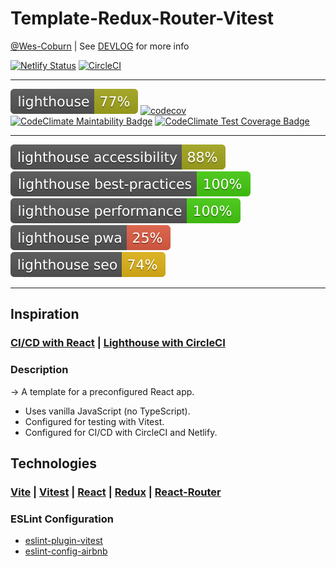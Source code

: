 # Template-Redux-Router-Vitest

[@Wes-Coburn](https://github.com/Wes-Coburn) | See [DEVLOG](DEVLOG.md) for more info

[![Netlify Status](https://api.netlify.com/api/v1/badges/7976680a-c64c-4cfd-baae-e186a91e2f3d/deploy-status)](https://app.netlify.com/sites/taupe-meerkat-458fbc/deploys)
[![CircleCI](https://dl.circleci.com/status-badge/img/gh/Wes-Coburn/template-redux-router-vitest/tree/main.svg?style=shield&circle-token=917a5a89383b187b09385db5d3666cf6c695e967)](https://dl.circleci.com/status-badge/redirect/gh/Wes-Coburn/template-redux-router-vitest/tree/main)
___
[![Lighthouse](./test_results/lighthouse.svg)](https://github.com/Wes-Coburn/template-redux-router-vitest)
[![codecov](https://codecov.io/gh/Wes-Coburn/template-redux-router-vitest/graph/badge.svg?token=qJB9VJOwvx)](https://codecov.io/gh/Wes-Coburn/template-redux-router-vitest)
[![CodeClimate Maintability Badge](https://api.codeclimate.com/v1/badges/15e6cb4f5a6fc68dee42/maintainability)](https://codeclimate.com/github/Wes-Coburn/template-redux-router-vitest/maintainability)
[![CodeClimate Test Coverage Badge](https://api.codeclimate.com/v1/badges/15e6cb4f5a6fc68dee42/test_coverage)](https://codeclimate.com/github/Wes-Coburn/template-redux-router-vitest/test_coverage)
___
[![Lighthouse Accessibility Badge](./test_results/lighthouse_accessibility.svg)](https://developer.chrome.com/docs/lighthouse/accessibility/)
[![Lighthouse Best Practices Badge](./test_results/lighthouse_best-practices.svg)](https://developer.chrome.com/docs/lighthouse/best-practices/)
[![Lighthouse Performance Badge](./test_results/lighthouse_performance.svg)](https://developer.chrome.com/docs/lighthouse/performance/)
[![Lighthouse PWA Badge](./test_results/lighthouse_pwa.svg)](https://developer.chrome.com/docs/lighthouse/pwa/)
[![Lighthouse SEO Badge](./test_results/lighthouse_seo.svg)](https://developer.chrome.com/docs/lighthouse/seo/)
___

## Inspiration

### [CI/CD with React](https://medium.com/front-end-weekly/ci-cd-with-react-f4af73618d57) | [Lighthouse with CircleCI](https://www.freecodecamp.org/news/how-to-use-lighthouse-in-circleci/)

### Description

-> A template for a preconfigured React app.

- Uses vanilla JavaScript (no TypeScript).
- Configured for testing with Vitest.
- Configured for CI/CD with CircleCI and Netlify.

## Technologies

### [Vite](https://vitejs.dev/) | [Vitest](https://vitest.dev/) | [React](https://react.dev/) | [Redux](https://redux.js.org/) | [React-Router](https://reactrouter.com/en/main)

### ESLint Configuration

- [eslint-plugin-vitest](https://www.npmjs.com/package/eslint-plugin-vitest)
- [eslint-config-airbnb](https://www.npmjs.com/package/eslint-config-airbnb?activeTab=readme)
